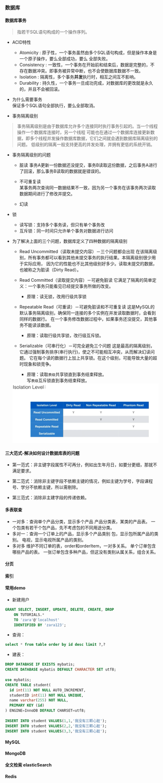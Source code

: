 

### 数据库

#### 数据库事务
> 指若干SQL语句构成的一个操作序列。
- ACID特性
  - Atomicity   : 原子性，一个事务虽然由多个SQL语句构成，但是操作本身是一个原子操作，要么全部成功，要么
    全部失败。
  - Consistency : 一致性，一个事务在开始前和结束后，数据是完整的，不存在数据冲突。即事务被异常中断，也不会使数据库数据不一致。
  - Isolation   : 隔离性，多个事务**并发**执行时，相互之间互不影响。
  - Durability  : 持久性，一个事务一旦成功完成，对数据库的更改就是永久的，并且不会被回滚。
  
- 为什么需要事务  
  保证多个SQL语句全部执行，要么全部取消。

- 事务隔离级别
> 事务隔离级别是由于数据库允许多个连接同时执行事务引起的。当一个线程操作一个数据库连接时，另一个线程
  可能也在通过一个数据库连接更新数据，即多个线程并发操作数据库数据，它们之间就会遇到数据库隔离级别的问题。
  低级别的隔离一般支持更高的并发处理，并拥有更低的系统开销。

- 事务隔离级别的问题
  - 脏读
    事务A更新一份数据还没提交，事务B读取这份数据，之后事务A进行了回滚，那么事务B读取的数据就是错误的。

  - 不可重复读  
    某事务两次查询同一数据结果不一致，因为另一个事务在该事务两次读取数据期间进行了修改并提交。

  - 幻读

- 锁
  - 读写锁：支持多个事务读，但只有单个事务改
  - 互斥锁：同一时间只允许单个事务对数据进行访问

- 为了解决上面的三个问题，数据库定义了四种数据的隔离级别
  
  - Read Uncommitted（读取未提交内容）－三个问题都会出现
    在该隔离级别，所有事务都可以看到其他未提交事务的执行结果。本隔离级别很少用于实际应用，
    因为它的性能也不比其他级别好多少。读取未提交的数据，也被称之为脏读（Dirty Read）。

  - Read Committed（读取提交内容）－可避免脏读
    它满足了隔离的简单定义：一个事务只能看见已经提交事务所做的改变。
    - 原理：读无锁，改用行级共享锁

  - Repeatable Read（可重读）－可避免脏读和不可重复读
    这是MySQL的默认事务隔离级别，确保同一连接的多个实例在并发读取数据时，会看到同样的数据行。
    在一个事务修改数据过程中，如果事务还没提交，其他事务不能读该数据。
    - 原理：读取行级共享锁，改行级互斥锁。

  - Serializable（可串行化）－可完全避免三个问题
    这是最高的隔离级别，它通过强制事务排序(串行执行)，使之不可能相互冲突，从而解决幻读问题。
    它在每个读的数据行上加上共享锁。在这个级别，可能导致大量的超时现象和锁竞争。
    - 原理：读取`表级`共享锁直到事务结束释放。  
            写`表级`互斥锁直到事务结束释放。
            

  <img src=../0.Resources/database/database-isolationlevel.png>


#### 三大范式-解决如何设计数据库表的问题
- 第一范式：非主键字段属性不可再分，例如出生年月日，如要分更细，那就不满足要求。

- 第二范式：消除非主键字段不依赖主键的情况，例如主键为学号，字段课程号、学分不依赖主键，所以需剔除。
  
- 第三范式：消除非主建字段的传递依赖。



#### 多表联查
  - 一对多：查询单个产品分类，显示多个产品
    产品分类表，某类的产品表。
    一个包类有若干个包产品，先不考虑包的不同用途分类。
  - 多对一：查询一个订单上的产品，显示多个产品类别
    包，显示包所属产品的类别。
    电视，显示电视所属产品的类别。
  - 多对多
    维护不同订单的表，order和orderItem，一对多关系。
    单个订单包含哪些产品的表。
    一张订单包含多种产品，但这没有类别从属关系，组合关系。


#### 分页


#### 索引


#### 常用demo

  - 新建用户  
  ```sql
  GRANT SELECT, INSERT, UPDATE, DELETE, CREATE, DROP
      ON TUTORIALS.*
      TO 'zara'@'localhost'
      IDENTIFIED BY 'zara123';
  ```

  - 查询：
  ```sql
  select * from table order by id desc limit ?,?
  ```

  - 建表：

  ```sql
  DROP DATABASE IF EXISTS mybatis;
  CREATE DATABASE mybatis DEFAULT CHARACTER SET utf8;

  use mybatis;
  CREATE TABLE student(
    id int(11) NOT NULL AUTO_INCREMENT,
    studentID int(11) NOT NULL UNIQUE,
    name varchar(255) NOT NULL,
    PRIMARY KEY (id)
  ) ENGINE=InnoDB DEFAULT CHARSET=utf8;

  INSERT INTO student VALUES(1,1,'我没有三颗心脏');
  INSERT INTO student VALUES(2,2,'我没有三颗心脏');
  INSERT INTO student VALUES(3,3,'我没有三颗心脏');

  ```


#### MySQL


#### MongoDB


#### 全文检索 elasticSearch


#### Redis
